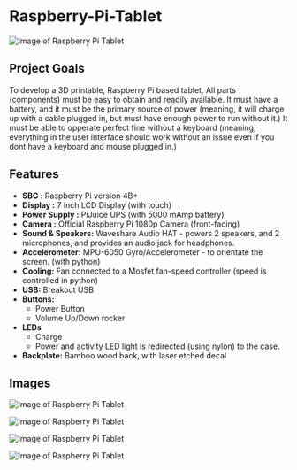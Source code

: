 # Raspberry-Pi-Tablet

![Image of Raspberry Pi Tablet](https://github.com/InnovateAsterisk/Raspberry-Pi-Tablet/blob/master/V2/Pictures/IMG_3692_web.jpg)

## Project Goals
To develop a 3D printable, Raspberry Pi based tablet. All parts (components) must be easy to obtain and readily available. It must have a battery, and it must be the primary source of power (meaning, it will charge up with a cable plugged in, but must have enough power to run without it.) It must be able to opperate perfect fine without a keyboard (meaning, everything in the user interface should work without an issue even if you dont have a keyboard and mouse plugged in.)

## Features
- **SBC :** Raspberry Pi version 4B+
- **Display :** 7 inch LCD Display (with touch)
- **Power Supply :** PiJuice UPS (with 5000 mAmp battery)
- **Camera :** Official Raspberry Pi 1080p Camera (front-facing)
- **Sound & Speakers:** Waveshare Audio HAT - powers 2 speakers, and 2 microphones, and provides an audio jack for headphones.
- **Accelerometer:** MPU-6050 Gyro/Accelerometer - to orientate the screen. (with python)
- **Cooling:** Fan connected to a Mosfet fan-speed controller (speed is controlled in python)
- **USB:** Breakout USB
- **Buttons:**
  - Power Button
  - Volume Up/Down rocker
- **LEDs**
  - Charge
  - Power and activity LED light is redirected (using nylon) to the case.
- **Backplate:** Bamboo wood back, with laser etched decal

## Images
![Image of Raspberry Pi Tablet](https://github.com/InnovateAsterisk/Raspberry-Pi-Tablet/blob/master/V2/Pictures/IMG_3691_web.jpg)

![Image of Raspberry Pi Tablet](https://github.com/InnovateAsterisk/Raspberry-Pi-Tablet/blob/master/V2/Pictures/IMG_3689_web.jpg)

![Image of Raspberry Pi Tablet](https://github.com/InnovateAsterisk/Raspberry-Pi-Tablet/blob/master/V2/Pictures/Render_1_web.jpg)

![Image of Raspberry Pi Tablet](https://github.com/InnovateAsterisk/Raspberry-Pi-Tablet/blob/master/V2/Pictures/Render_2_web.jpg)